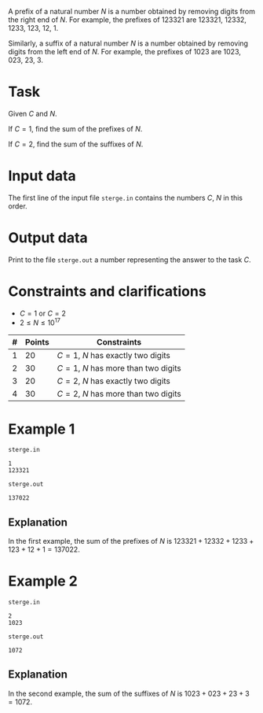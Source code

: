 A prefix of a natural number $N$ is a number obtained by removing digits from the right end of $N$. For example, the prefixes of $123321$ are $123321$, $12332$, $1233$, $123$, $12$, $1$.

Similarly, a suffix of a natural number $N$ is a number obtained by removing digits from the left end of $N$. For example, the prefixes of $1023$ are $1023$, $023$, $23$, $3$.

# Task

Given $C$ and $N$.

If $C = 1$, find the sum of the prefixes of $N$.

If $C = 2$, find the sum of the suffixes of $N$.

# Input data

The first line of the input file `sterge.in` contains the numbers $C$, $N$ in this order.

# Output data

Print to the file `sterge.out` a number representing the answer to the task $C$.

# Constraints and clarifications

* $C = 1$ or $C = 2$
* $2 \leq N \leq 10^{17}$

|#|Points|Constraints|
|-|-|-----------|
|1|20|$C = 1$, $N$ has exactly two digits|
|2|30|$C = 1$, $N$ has more than two digits|
|3|20|$C = 2$, $N$ has exactly two digits|
|4|30|$C = 2$, $N$ has more than two digits|

# Example 1

`sterge.in`
```
1
123321
```
`sterge.out`
```
137022
```

## Explanation

In the first example, the sum of the prefixes of $N$ is $123321 + 12332 + 1233 + 123 + 12 + 1 = 137022$.

# Example 2

`sterge.in`
```
2
1023
```
`sterge.out`
```
1072
```

## Explanation

In the second example, the sum of the suffixes of $N$ is $1023 + 023 + 23 + 3 = 1072$.